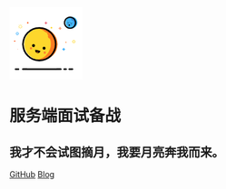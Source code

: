 ![logo](_img/icon.png)
# 服务端面试备战
## 我才不会试图摘月，我要月亮奔我而来。

[GitHub](https://github.com/JalanJiang/leetcode-notebook)
[Blog](http://jalan.space)